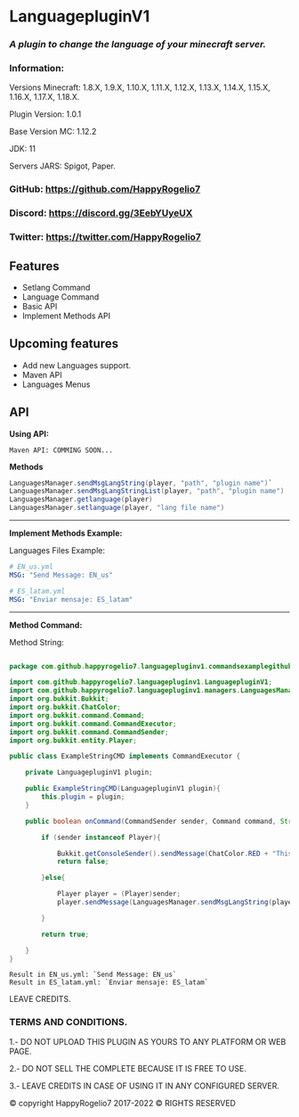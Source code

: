 # LanguagepluginV1

### _A plugin to change the language of your minecraft server._

### Information:
Versions Minecraft: 1.8.X, 1.9.X, 1.10.X, 1.11.X, 1.12.X, 1.13.X, 1.14.X, 1.15.X, 1.16.X, 1.17.X, 1.18.X.

Plugin Version: 1.0.1

Base Version MC: 1.12.2

JDK: 11

Servers JARS: Spigot, Paper.

### GitHub: https://github.com/HappyRogelio7
### Discord: https://discord.gg/3EebYUyeUX
### Twitter: https://twitter.com/HappyRogelio7

## Features
+ Setlang Command
+ Language Command
+ Basic API
+ Implement Methods API

## Upcoming features
+ Add new Languages support.
+ Maven API
+ Languages Menus

## API

**Using API:**

```maven
Maven API: COMMING SOON...
```
**Methods**

```java
LanguagesManager.sendMsgLangString(player, "path", "plugin name")`
LanguagesManager.sendMsgLangStringList(player, "path", "plugin name")
LanguagesManager.getlanguage(player)
LanguagesManager.setlanguage(player, "lang file name")
```

---

**Implement Methods Example:**

Languages Files Example:
```yaml
# EN_us.yml
MSG: "Send Message: EN_us"
```
```yaml
# ES_latam.yml
MSG: "Enviar mensaje: ES_latam"
```

---

**Method Command:**

Method String:
```java

package com.github.happyrogelio7.languagepluginv1.commandsexamplegithub;

import com.github.happyrogelio7.languagepluginv1.LanguagepluginV1;
import com.github.happyrogelio7.languagepluginv1.managers.LanguagesManager;
import org.bukkit.Bukkit;
import org.bukkit.ChatColor;
import org.bukkit.command.Command;
import org.bukkit.command.CommandExecutor;
import org.bukkit.command.CommandSender;
import org.bukkit.entity.Player;

public class ExampleStringCMD implements CommandExecutor {

    private LanguagepluginV1 plugin;

    public ExampleStringCMD(LanguagepluginV1 plugin){
        this.plugin = plugin;
    }

    public boolean onCommand(CommandSender sender, Command command, String label, String[] args) {

        if (sender instanceof Player){

            Bukkit.getConsoleSender().sendMessage(ChatColor.RED + "This command can only be executed by a player.");
            return false;

        }else{

            Player player = (Player)sender;
            player.sendMessage(LanguagesManager.sendMsgLangString(player, "MSG", "your plugin name"));

        }

        return true;

    }
}

```

```
Result in EN_us.yml: `Send Message: EN_us`
Result in ES_latam.yml: `Enviar mensaje: ES_latam`
```

LEAVE CREDITS.

### TERMS AND CONDITIONS.

1.- DO NOT UPLOAD THIS PLUGIN AS YOURS TO ANY PLATFORM OR WEB PAGE.

2.- DO NOT SELL THE COMPLETE BECAUSE IT IS FREE TO USE.

3.- LEAVE CREDITS IN CASE OF USING IT IN ANY CONFIGURED SERVER.

© copyright HappyRogelio7 2017-2022 ©
RIGHTS RESERVED
